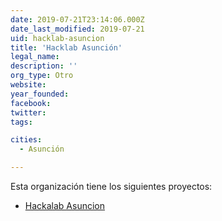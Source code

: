 ```yaml
---
date: 2019-07-21T23:14:06.000Z
date_last_modified: 2019-07-21
uid: hacklab-asuncion
title: 'Hacklab Asunción'
legal_name: 
description: ''
org_type: Otro
website: 
year_founded: 
facebook: 
twitter: 
tags:

cities: 
  - Asunción

---
```


Esta organización tiene los siguientes proyectos:

- [Hackalab Asuncion](/proyectos/hackalab-asuncion)
